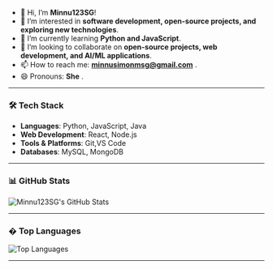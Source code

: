 - 👋 Hi, I’m **Minnu123SG**!
- 👀 I’m interested in **software development, open-source projects, and exploring new technologies**.
- 🌱 I’m currently learning **Python and JavaScript**.
- 💞️ I’m looking to collaborate on **open-source projects, web development, and AI/ML applications**.
- 📫 How to reach me: **minnusimonmsg@gmail.com** .
- 😄 Pronouns: **She** .
  

---

### 🛠️ Tech Stack
- **Languages**: Python, JavaScript, Java
- **Web Development**:  React, Node.js
- **Tools & Platforms**: Git,VS Code
- **Databases**: MySQL, MongoDB

---

### 📊 GitHub Stats
![Minnu123SG's GitHub Stats](https://github-readme-stats.vercel.app/api?username=Minnu123SG&show_icons=true&theme=radical)

---

### � Top Languages
![Top Languages](https://github-readme-stats.vercel.app/api/top-langs/?username=Minnu123SG&layout=compact&theme=radical)

---



<!---
Minnu123SG/Minnu123SG is a ✨ special ✨ repository because its `README.md` (this file) appears on your GitHub profile.
You can click the Preview link to take a look at your changes.
--->
